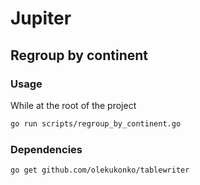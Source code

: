 # Jupiter

## Regroup by continent

### Usage
While at the root of the project
```bash
go run scripts/regroup_by_continent.go
```

### Dependencies
```bash
go get github.com/olekukonko/tablewriter
```
